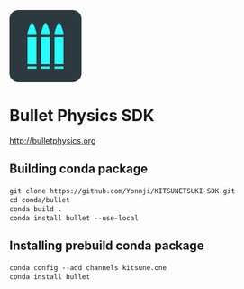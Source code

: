 ![logo](icon.png)

Bullet Physics SDK
==================

http://bulletphysics.org


Building conda package
----------------------

```
git clone https://github.com/Yonnji/KITSUNETSUKI-SDK.git
cd conda/bullet
conda build .
conda install bullet --use-local
```


Installing prebuild conda package
---------------------------------

```
conda config --add channels kitsune.one
conda install bullet
```
